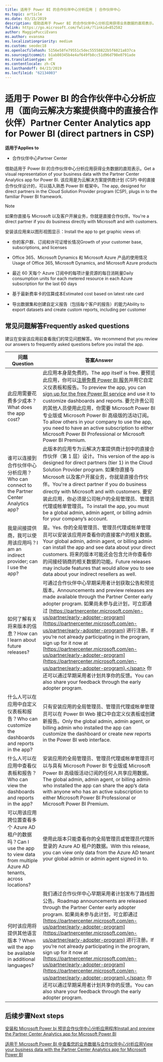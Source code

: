 ```yaml
---
title: 适用于 Power BI 的合作伙伴中心分析应用 | 合作伙伴中心
ms.topic: article
ms.date: 03/15/2019
description: 借助适用于 Power BI 的合作伙伴中心分析应用获得业务数据的直观表示。
fwlink: https://go.microsoft.com/fwlink/?linkid=852582
author: MaggiePucciEvans
ms.author: evansma
ms.localizationpriority: medium
ms.custom: seodec18
ms.openlocfilehash: 5156e58fe79551c5dec55558822b5f6021a837ca
ms.sourcegitcommit: b1ab80345b4e4af649fb8cc51d96d798e0791ade
ms.translationtype: HT
ms.contentlocale: zh-CN
ms.lasthandoff: 04/23/2019
ms.locfileid: "62134003"
---
```

# <a name="partner-center-analytics-app-for-power-bi-direct-partners-in-csp"></a><span data-ttu-id="78c56-103">适用于 Power BI 的合作伙伴中心分析应用（面向云解决方案提供商中的直接合作伙伴）</span><span class="sxs-lookup"><span data-stu-id="78c56-103">Partner Center Analytics app for Power BI (direct partners in CSP)</span></span>

<span data-ttu-id="78c56-104">**适用于**</span><span class="sxs-lookup"><span data-stu-id="78c56-104">**Applies to**</span></span>

- <span data-ttu-id="78c56-105">合作伙伴中心</span><span class="sxs-lookup"><span data-stu-id="78c56-105">Partner Center</span></span>

<span data-ttu-id="78c56-106">借助适用于 Power BI 的合作伙伴中心分析应用获得业务数据的直观表示。</span><span class="sxs-lookup"><span data-stu-id="78c56-106">Get a visual representation of your business data with the Partner Center Analytics app for Power BI.</span></span> <span data-ttu-id="78c56-107">该应用是为云解决方案提供商计划 (CSP) 中的直接合作伙伴设计的，可以插入熟悉 Power BI 框架中。</span><span class="sxs-lookup"><span data-stu-id="78c56-107">The app, designed for direct partners in the Cloud Solution Provider program (CSP), plugs in to the familiar Power BI framework.</span></span> 

> [!NOTE]  
> <span data-ttu-id="78c56-108">如果你直接与 Microsoft 以及客户开展业务，你就是直接合作伙伴。</span><span class="sxs-lookup"><span data-stu-id="78c56-108">You're a direct partner if you do business directly with Microsoft and with customers.</span></span> 

<span data-ttu-id="78c56-109">安装该应用来以图形视图显示：</span><span class="sxs-lookup"><span data-stu-id="78c56-109">Install the app to get graphic views of:</span></span> 

-   <span data-ttu-id="78c56-110">你的客户群、订阅和许可证增长情况</span><span class="sxs-lookup"><span data-stu-id="78c56-110">Growth of your customer base, subscriptions, and licenses</span></span>

-   <span data-ttu-id="78c56-111">Office 365、Microsoft Dynamics 和 Microsoft Azure 产品的使用情况</span><span class="sxs-lookup"><span data-stu-id="78c56-111">Usage of Office 365, Microsoft Dynamics, and Microsoft Azure products</span></span>

-   <span data-ttu-id="78c56-112">最近 60 天每个 Azure 订阅中的每项计量资源的每日消耗量</span><span class="sxs-lookup"><span data-stu-id="78c56-112">Daily consumption units for each metered resource in each Azure subscription for the last 60 days</span></span>

-   <span data-ttu-id="78c56-113">基于最新费率卡的估算成本</span><span class="sxs-lookup"><span data-stu-id="78c56-113">Estimated cost based on latest rate card</span></span>

-   <span data-ttu-id="78c56-114">导出数据集和创建自定义报告（包括每个客户的报告）的能力</span><span class="sxs-lookup"><span data-stu-id="78c56-114">Ability to export datasets and create custom reports, including per customer</span></span>

## <a name="frequently-asked-questions"></a><span data-ttu-id="78c56-115">常见问题解答</span><span class="sxs-lookup"><span data-stu-id="78c56-115">Frequently asked questions</span></span>

<span data-ttu-id="78c56-116">建议在安装该应用前查看我们的常见问题解答。</span><span class="sxs-lookup"><span data-stu-id="78c56-116">We recommend that you review our answers to frequently asked questions before you install the app.</span></span> 

| <span data-ttu-id="78c56-117">**问题**</span><span class="sxs-lookup"><span data-stu-id="78c56-117">**Question**</span></span> | <span data-ttu-id="78c56-118">**答案**</span><span class="sxs-lookup"><span data-stu-id="78c56-118">**Answer**</span></span> |
| --- | ---------- |
| <span data-ttu-id="78c56-119">此应用需要花费多少成本？</span><span class="sxs-lookup"><span data-stu-id="78c56-119">What does the app cost?</span></span> | <span data-ttu-id="78c56-120">此应用本身是免费的。</span><span class="sxs-lookup"><span data-stu-id="78c56-120">The app itself is free.</span></span> <span data-ttu-id="78c56-121">要预览此应用，你可以[注册免费 Power BI 服务](https://go.microsoft.com/fwlink/p/?linkid=845347)并用它自定义仪表板和报告。</span><span class="sxs-lookup"><span data-stu-id="78c56-121">To preview the app, you can [sign up for the free Power BI service](https://go.microsoft.com/fwlink/p/?linkid=845347) and use it to customize dashboards and reports.</span></span> <span data-ttu-id="78c56-122">要允许贵公司的其他人员使用此应用，你需要 Microsoft Power BI 专业版或 Microsoft Power BI 高级版的活动订阅。</span><span class="sxs-lookup"><span data-stu-id="78c56-122">To allow others in your company to use the app, you need to have an active subscription to either Microsoft Power BI Professional or Microsoft Power BI Premium.</span></span> |
| <span data-ttu-id="78c56-123">谁可以连接到合作伙伴中心分析应用？</span><span class="sxs-lookup"><span data-stu-id="78c56-123">Who can connect to the Partner Center Analytics app?</span></span> | <span data-ttu-id="78c56-124">此版本的应用专为云解决方案提供商计划中的直接合作伙伴（第 1 层）设计。</span><span class="sxs-lookup"><span data-stu-id="78c56-124">This version of the app is designed for direct partners (tier 1) in the Cloud Solution Provider program.</span></span> <span data-ttu-id="78c56-125">如果你直接与 Microsoft 以及客户开展业务，你就是直接合作伙伴。</span><span class="sxs-lookup"><span data-stu-id="78c56-125">You're a direct partner if you do business directly with Microsoft and with customers.</span></span> <span data-ttu-id="78c56-126">要安装此应用，你必须是公司帐户的全局管理员、管理员代理或帐单管理员。</span><span class="sxs-lookup"><span data-stu-id="78c56-126">To install the app, you must be a global admin, admin agent, or billing admin for your company’s account.</span></span> |
| <span data-ttu-id="78c56-127">我是间接提供商，我可以使用该应用吗？</span><span class="sxs-lookup"><span data-stu-id="78c56-127">I am an indirect provider; can I use the app?</span></span> | <span data-ttu-id="78c56-128">是。</span><span class="sxs-lookup"><span data-stu-id="78c56-128">Yes.</span></span> <span data-ttu-id="78c56-129">你的全局管理员、管理员代理或帐单管理员可以安装该应用并查看你的直接客户的相关数据。</span><span class="sxs-lookup"><span data-stu-id="78c56-129">Your global admin, admin agent, or billing admin can install the app and see data about your direct customers.</span></span> <span data-ttu-id="78c56-130">将来的版本可能还会包含允许你查看你的间接经销商的相关数据的功能。</span><span class="sxs-lookup"><span data-stu-id="78c56-130">Future releases may include features that would allow you to see data about your indirect resellers as well.</span></span> |
| <span data-ttu-id="78c56-131">如何了解有关将来版本的信息？</span><span class="sxs-lookup"><span data-stu-id="78c56-131">How can I learn about future releases?</span></span> | <span data-ttu-id="78c56-132">可通过合作伙伴中心早期采用者计划获取公告和预览版本。</span><span class="sxs-lookup"><span data-stu-id="78c56-132">Announcements and preview releases are made available through the Partner Center early adopter program.</span></span> <span data-ttu-id="78c56-133">如果尚未参与此计划，可立即通过 [https://partnercenter.microsoft.com/en-us/partner/early-adopter-program](https://partnercenter.microsoft.com/en-us/partner/early-adopter-program) 进行注册。</span><span class="sxs-lookup"><span data-stu-id="78c56-133">If you’re not already participating in the program, sign up for it now at [https://partnercenter.microsoft.com/en-us/partner/early-adopter-program](https://partnercenter.microsoft.com/en-us/partner/early-adopter-program).</span></span> <span data-ttu-id="78c56-134">你还可以通过早期采用者计划共享你的反馈。</span><span class="sxs-lookup"><span data-stu-id="78c56-134">You can also share your feedback through the early adopter program.</span></span> |
| <span data-ttu-id="78c56-135">什么人可以在应用中自定义仪表板和报告？</span><span class="sxs-lookup"><span data-stu-id="78c56-135">Who can customize the dashboards and reports in the app?</span></span> | <span data-ttu-id="78c56-136">只有安装应用的全局管理员、管理员代理或帐单管理员可以在 Power BI Web 接口中自定义仪表板或创建新报告。</span><span class="sxs-lookup"><span data-stu-id="78c56-136">Only the global admin, admin agent, or billing admin who installed the app can customize the dashboard or create new reports in the Power BI web interface.</span></span> |
| <span data-ttu-id="78c56-137">什么人可以在应用中查看仪表板和报告？</span><span class="sxs-lookup"><span data-stu-id="78c56-137">Who can view the dashboards and reports in the app?</span></span> | <span data-ttu-id="78c56-138">安装应用的全局管理员、管理员代理或帐单管理员可以与具有 Microsoft Power BI 专业版或 Microsoft Power BI 高级版活动订阅的任何人共享应用数据。</span><span class="sxs-lookup"><span data-stu-id="78c56-138">The global admin, admin agent, or billing admin who installed the app can share the app’s data with anyone who has an active subscription to either Microsoft Power BI Professional or Microsoft Power BI Premium.</span></span> |
| <span data-ttu-id="78c56-139">可以用该应用跨位置查看多个 Azure AD 租户的数据吗？</span><span class="sxs-lookup"><span data-stu-id="78c56-139">Can I use the app to view data from multiple Azure AD tenants, across locations?</span></span> | <span data-ttu-id="78c56-140">使用此版本只能查看你的全局管理员或管理员代理所登录的 Azure AD 租户的数据。</span><span class="sxs-lookup"><span data-stu-id="78c56-140">With this release, you can view only data from the Azure AD tenant your global admin or admin agent signed in to.</span></span> | 
| <span data-ttu-id="78c56-141">何时该应用将提供其他语言版本？</span><span class="sxs-lookup"><span data-stu-id="78c56-141">When will the app be available in additional languages?</span></span> | <span data-ttu-id="78c56-142">我们通过合作伙伴中心早期采用者计划发布了路线图公告。</span><span class="sxs-lookup"><span data-stu-id="78c56-142">Roadmap announcements are released through the Partner Center early adopter program.</span></span> <span data-ttu-id="78c56-143">如果尚未参与此计划，可立即通过 [https://partnercenter.microsoft.com/en-us/partner/early-adopter-program](https://partnercenter.microsoft.com/en-us/partner/early-adopter-program) 进行注册。</span><span class="sxs-lookup"><span data-stu-id="78c56-143">If you’re not already participating in the program, sign up for it now at [https://partnercenter.microsoft.com/en-us/partner/early-adopter-program](https://partnercenter.microsoft.com/en-us/partner/early-adopter-program).</span></span> <span data-ttu-id="78c56-144">你还可以通过早期采用者计划共享你的反馈。</span><span class="sxs-lookup"><span data-stu-id="78c56-144">You can also share your feedback through the early adopter program.</span></span> | 



## <a name="next-steps"></a><span data-ttu-id="78c56-145">后续步骤</span><span class="sxs-lookup"><span data-stu-id="78c56-145">Next steps</span></span>

[<span data-ttu-id="78c56-146">安装和 Microsoft Power bi 预览合作伙伴中心分析应用程序</span><span class="sxs-lookup"><span data-stu-id="78c56-146">Install and preview the Partner Center Analytics app for Microsoft Power BI</span></span>](power-bi-app-for-direct-partners-install.md)

[<span data-ttu-id="78c56-147">适用于 Microsoft Power BI 中查看您的业务数据与合作伙伴中心分析应用</span><span class="sxs-lookup"><span data-stu-id="78c56-147">View your business data with the Partner Center Analytics app for Microsoft Power BI</span></span>](power-bi-app-for-direct-partners-use.md)
